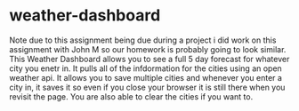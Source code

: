 # weather-dashboard
Note due to this assignment being due during a project i did work on this assignment with John M so our homework is probably going to look similar.
This Weather Dashboard allows you to see a full 5 day forecast for whatever city you enetr in.
It pulls all of the infdormation for the cities using an open weather api.
It allows you to save multiple cities and whenever you enter a city in, it saves it so even if you close your browser it is still there when you revisit the page.
You are also able to clear the cities if you want to. 
